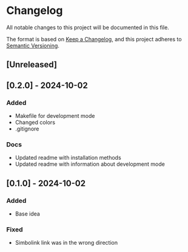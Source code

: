# Changelog

All notable changes to this project will be documented in this file.

The format is based on [Keep a Changelog](https://keepachangelog.com/en/1.1.0/),
and this project adheres to [Semantic Versioning](https://semver.org/spec/v2.0.0.html).

## [Unreleased]

## [0.2.0] - 2024-10-02

### Added

- Makefile for development mode
- Changed colors
- .gitignore

### Docs

- Updated readme with installation methods
- Updated readme with information about development mode

## [0.1.0] - 2024-10-02

### Added

- Base idea

### Fixed

- Simbolink link was in the wrong direction
